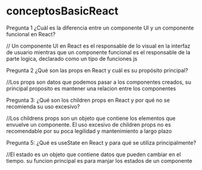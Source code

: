 # conceptosBasicReact

Pregunta 1
¿Cuál es la diferencia entre un componente UI y un componente funcional en React?

// Un componente UI en React es el responsable de lo visual en la interfaz de usuario mientras que un componente funcional es el responsable de la parte logica, declarado como un tipo de funciones js 


Pregunta 2
¿Qué son las props en React y cuál es su propósito principal?

//Los props son datos que podemos pasar a los componentes creados, su principal proposito es mantener una relacion entre los componentes 


Pregunta 3:
¿Qué son los children props en React y por qué no se recomienda su uso excesivo?

//Los childrens props son un objeto que contiene los elementos que envuelve un componente. El uso excesivo de children props no es recomendable por su poca legilidad y mantenimiento a largo plazo

Pregunta 5:
¿Qué es useState en React y para qué se utiliza principalmente?

//El estado es un objeto que contiene datos que pueden cambiar en el tiempo. su funcion principal es para manjar los estados de un componente
